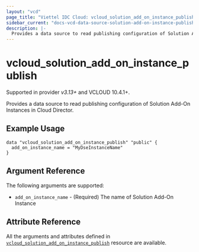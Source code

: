 ```yaml
---
layout: "vcd"
page_title: "Viettel IDC Cloud: vcloud_solution_add_on_instance_publish"
sidebar_current: "docs-vcd-data-source-solution-add-on-instance-publish"
description: |-
  Provides a data source to read publishing configuration of Solution Add-On Instances in Cloud Director.
---
```


# vcloud\_solution\_add\_on\_instance\_publish

Supported in provider *v3.13+* and VCLOUD 10.4.1+.

Provides a data source to read publishing configuration of Solution Add-On Instances in Cloud Director.

## Example Usage

```hcl
data "vcloud_solution_add_on_instance_publish" "public" {
  add_on_instance_name = "MyDseInstanceName"
}
```

## Argument Reference

The following arguments are supported:

* `add_on_instance_name` - (Required) The name of Solution Add-On Instance


## Attribute Reference

All the arguments and attributes defined in
[`vcloud_solution_add_on_instance_publish`](/providers/viettelidc-provider/vcloud/latest/docs/resources/solution_add_on_instance_publish) resource are
available.